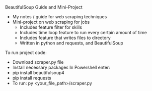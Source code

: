 BeautifulSoup Guide and Mini-Project 

- My notes / guide for web scraping techniques
- Mini-project on web scraping for jobs
  - Includes feature filter for skills
  - Includes time loop feature to run every certain amount of time
  - Includes feature that writes files to directory
  - Written in python and requests, and BeautifulSoup

To run project code:
- Download scraper.py file
- Install necessary packages
In Powershell enter:
- pip install beautifulsoup4
- pip install requests
- To run: py <your_file_path>/scraper.py
